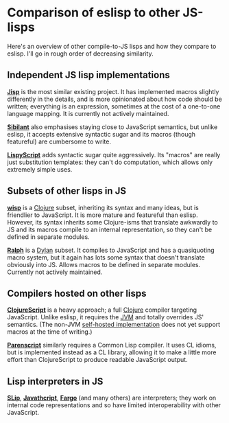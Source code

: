 # Comparison of eslisp to other JS-lisps

Here's an overview of other compile-to-JS lisps and how they compare to eslisp.
I'll go in rough order of decreasing similarity.

## Independent JS lisp implementations

[**Jisp**][1] is the most similar existing project. It has implemented macros
slightly differently in the details, and is more opinionated about how code
should be written; everything is an expression, sometimes at the cost of a
one-to-one language mapping.  It is currently not actively maintained.

[**Sibilant**][2] also emphasises staying close to JavaScript semantics, but
unlike eslisp, it accepts extensive syntactic sugar and its macros (though
featureful) are cumbersome to write.

[**LispyScript**][3] adds syntactic sugar quite aggressively.  Its "macros"
are really just substitution templates: they can't do computation, which allows
only extremely simple uses.

## Subsets of other lisps in JS

[**wisp**][4] is a [Clojure][5] subset, inheriting its syntax and many ideas,
but is friendlier to JavaScript.  It is more mature and featureful than eslisp.
However, its syntax inherits some Clojure-isms that translate awkwardly to JS
and its macros compile to an internal representation, so they can't be defined
in separate modules.

[**Ralph**][6] is a [Dylan][7] subset.  It compiles to JavaScript and has a
quasiquoting macro system, but it again has lots some syntax that doesn't
translate obviously into JS.  Allows macros to be defined in separate modules.
Currently not actively maintained.

## Compilers hosted on other lisps

[**ClojureScript**][8] is a heavy approach; a full [Clojure][9] compiler
targeting JavaScript.  Unlike eslisp, it requires the [JVM][10] and totally
overrides JS' semantics.  (The non-JVM [self-hosted implementation][11] does
not yet support macros at the time of writing.)

[**Parenscript**][12] similarly requires a Common Lisp compiler.  It uses CL
idioms, but is implemented instead as a CL library, allowing it to make a
little more effort than ClojureScript to produce readable JavaScript output.

## Lisp interpreters in JS

[**SLip**][13], [**Javathcript**][14], [**Fargo**][15] (and many others) are
interpreters; they work on internal code representations and so have limited
interoperability with other JavaScript.

[1]: http://jisp.io/
[2]: http://sibilantjs.info/
[3]: http://lispyscript.com/
[4]: https://github.com/Gozala/wisp
[5]: http://clojure.org/
[6]: https://github.com/turbolent/ralph
[7]: http://en.wikipedia.org/wiki/Dylan_(programming_language)
[8]: https://github.com/clojure/clojurescript
[9]: http://clojure.org/
[10]: http://en.wikipedia.org/wiki/Java_virtual_machine
[11]: https://github.com/swannodette/cljs-bootstrap
[12]: https://common-lisp.net/project/parenscript/
[13]: http://lisperator.net/slip/
[14]: http://kybernetikos.github.io/Javathcript/
[15]: https://github.com/jcoglan/fargo
